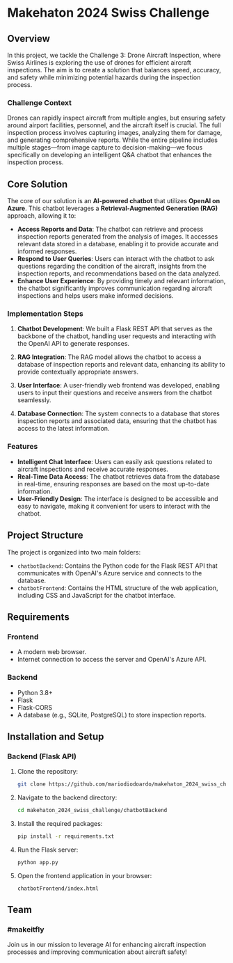 # Makehaton 2024 Swiss Challenge

## Overview

In this project, we tackle the Challenge 3: Drone Aircraft Inspection, where Swiss Airlines is exploring the use of drones for efficient aircraft inspections. The aim is to create a solution that balances speed, accuracy, and safety while minimizing potential hazards during the inspection process.

### Challenge Context

Drones can rapidly inspect aircraft from multiple angles, but ensuring safety around airport facilities, personnel, and the aircraft itself is crucial. The full inspection process involves capturing images, analyzing them for damage, and generating comprehensive reports. While the entire pipeline includes multiple stages—from image capture to decision-making—we focus specifically on developing an intelligent Q&A chatbot that enhances the inspection process.

## Core Solution

The core of our solution is an **AI-powered chatbot** that utilizes **OpenAI on Azure**. This chatbot leverages a **Retrieval-Augmented Generation (RAG)** approach, allowing it to:

- **Access Reports and Data**: The chatbot can retrieve and process inspection reports generated from the analysis of images. It accesses relevant data stored in a database, enabling it to provide accurate and informed responses.
- **Respond to User Queries**: Users can interact with the chatbot to ask questions regarding the condition of the aircraft, insights from the inspection reports, and recommendations based on the data analyzed.
- **Enhance User Experience**: By providing timely and relevant information, the chatbot significantly improves communication regarding aircraft inspections and helps users make informed decisions.

### Implementation Steps

1. **Chatbot Development**: We built a Flask REST API that serves as the backbone of the chatbot, handling user requests and interacting with the OpenAI API to generate responses.

2. **RAG Integration**: The RAG model allows the chatbot to access a database of inspection reports and relevant data, enhancing its ability to provide contextually appropriate answers.

3. **User Interface**: A user-friendly web frontend was developed, enabling users to input their questions and receive answers from the chatbot seamlessly.

4. **Database Connection**: The system connects to a database that stores inspection reports and associated data, ensuring that the chatbot has access to the latest information.

### Features

- **Intelligent Chat Interface**: Users can easily ask questions related to aircraft inspections and receive accurate responses.
- **Real-Time Data Access**: The chatbot retrieves data from the database in real-time, ensuring responses are based on the most up-to-date information.
- **User-Friendly Design**: The interface is designed to be accessible and easy to navigate, making it convenient for users to interact with the chatbot.

## Project Structure

The project is organized into two main folders:

- `chatbotBackend`: Contains the Python code for the Flask REST API that communicates with OpenAI's Azure service and connects to the database.
- `chatbotFrontend`: Contains the HTML structure of the web application, including CSS and JavaScript for the chatbot interface.

## Requirements

### Frontend
- A modern web browser.
- Internet connection to access the server and OpenAI's Azure API.

### Backend
- Python 3.8+
- Flask
- Flask-CORS
- A database (e.g., SQLite, PostgreSQL) to store inspection reports.

## Installation and Setup

### Backend (Flask API)

1. Clone the repository:
    ```bash
    git clone https://github.com/mariodiodoardo/makehaton_2024_swiss_challenge
    ```
2. Navigate to the backend directory:
    ```bash
    cd makehaton_2024_swiss_challenge/chatbotBackend
    ```
3. Install the required packages:
    ```bash
    pip install -r requirements.txt
    ```
4. Run the Flask server:
    ```bash
    python app.py
    ```
5. Open the frontend application in your browser:
    ```plaintext
    chatbotFrontend/index.html
    ```

## Team

### #makeitfly

Join us in our mission to leverage AI for enhancing aircraft inspection processes and improving communication about aircraft safety!
